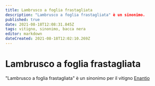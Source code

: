 ```yaml
---
title: Lambrusco a foglia frastagliata
description: "Lambrusco a foglia frastagliata" è un sinonimo.
published: true
date: 2021-08-18T12:08:31.845Z
tags: vitigno, sinonimo, bacca nera
editor: markdown
dateCreated: 2021-08-18T12:02:10.269Z
---
```


# Lambrusco a foglia frastagliata
"Lambrusco a foglia frastagliata" è un sinonimo per il vitigno [Enantio](/vitigni/bacca-nera/enantio)